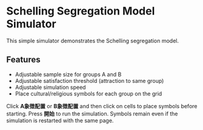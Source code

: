 # Schelling Segregation Model Simulator

This simple simulator demonstrates the Schelling segregation model.

## Features
- Adjustable sample size for groups A and B
- Adjustable satisfaction threshold (attraction to same group)
- Adjustable simulation speed
- Place cultural/religious symbols for each group on the grid

Click **A象徴配置** or **B象徴配置** and then click on cells to place symbols before starting.
Press **開始** to run the simulation. Symbols remain even if the simulation is restarted with the same page.

